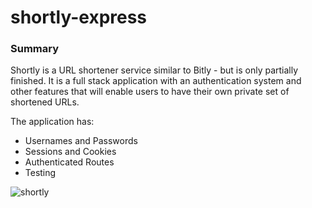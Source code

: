 # shortly-express

### Summary

Shortly is a URL shortener service similar to Bitly - but is only partially finished. It is a full stack application with an authentication system and other features that will enable users to have their own private set of shortened URLs.

The application has:

- Usernames and Passwords
- Sessions and Cookies
- Authenticated Routes
- Testing

![shortly](https://s3-us-west-2.amazonaws.com/forge-production.galvanize.com/content/4fc0f5e160804ec321be2a0e2e5d56ab.gif)
